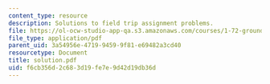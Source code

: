 ```yaml
---
content_type: resource
description: Solutions to field trip assignment problems.
file: https://ol-ocw-studio-app-qa.s3.amazonaws.com/courses/1-72-groundwater-hydrology-fall-2005/f6cb356d2c683d19fe7e9d42d19db36d_solution.pdf
file_type: application/pdf
parent_uid: 3a54956e-4719-9459-9f81-e69482a3cd40
resourcetype: Document
title: solution.pdf
uid: f6cb356d-2c68-3d19-fe7e-9d42d19db36d
---
```

